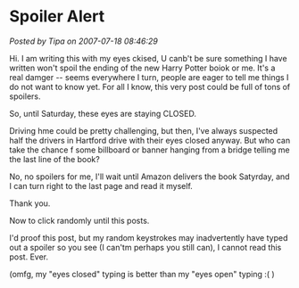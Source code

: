 # Spoiler Alert

*Posted by Tipa on 2007-07-18 08:46:29*

Hi. I am writing this with my eyes ckised, U canb't be sure something I have written won't spoil the ending of the new Harry Potter boiok or me. It's a real damger -- seems everywhere I turn, people are eager to tell me things I do not want to know yet. For all I know, this very post could be full of tons of spoilers.

So, until Saturday, these eyes are staying CLOSED.

Driving hme could be pretty challenging, but then, I've always suspected half the drivers in Hartford drive with their eyes closed anyway. But who can take the chance f some billboard or banner hanging from a bridge telling me the last line of the book?

No, no spoilers for me, I'll wait until Amazon delivers the book Satyrday, and I can turn right to the last page and read it myself.

Thank you.

Now to click randomly until this posts.

I'd proof this post, but my random keystrokes may inadvertently have typed out a spoiler so you see (I can'tm perhaps you still can), I cannot read this post. Ever.

(omfg, my "eyes closed" typing is better than my "eyes open" typing :( )
